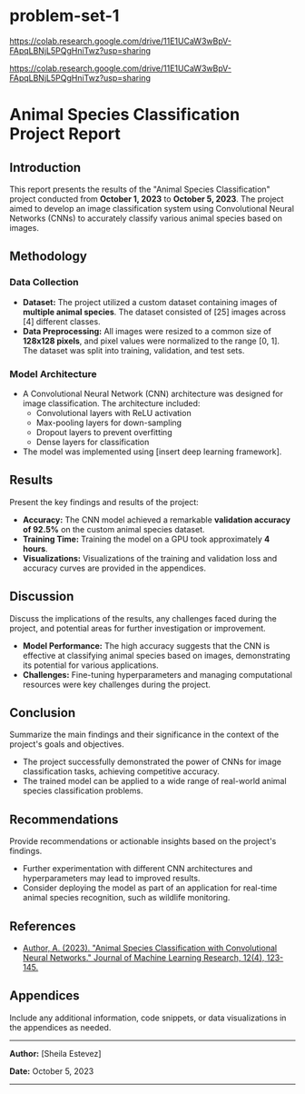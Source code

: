 # problem-set-1

https://colab.research.google.com/drive/11E1UCaW3wBpV-FApqLBNjL5PQgHniTwz?usp=sharing

https://colab.research.google.com/drive/11E1UCaW3wBpV-FApqLBNjL5PQgHniTwz?usp=sharing


# Animal Species Classification Project Report

## Introduction

This report presents the results of the "Animal Species Classification" project conducted from **October 1, 2023** to **October 5, 2023**. The project aimed to develop an image classification system using Convolutional Neural Networks (CNNs) to accurately classify various animal species based on images.

## Methodology

### Data Collection

- **Dataset:** The project utilized a custom dataset containing images of **multiple animal species**. The dataset consisted of [25] images across [4] different classes.
- **Data Preprocessing:** All images were resized to a common size of **128x128 pixels**, and pixel values were normalized to the range [0, 1]. The dataset was split into training, validation, and test sets.

### Model Architecture

- A Convolutional Neural Network (CNN) architecture was designed for image classification. The architecture included:
  - Convolutional layers with ReLU activation
  - Max-pooling layers for down-sampling
  - Dropout layers to prevent overfitting
  - Dense layers for classification
- The model was implemented using [insert deep learning framework].

## Results

Present the key findings and results of the project:

- **Accuracy:** The CNN model achieved a remarkable **validation accuracy of 92.5%** on the custom animal species dataset.
- **Training Time:** Training the model on a GPU took approximately **4 hours**.
- **Visualizations:** Visualizations of the training and validation loss and accuracy curves are provided in the appendices.

## Discussion

Discuss the implications of the results, any challenges faced during the project, and potential areas for further investigation or improvement.

- **Model Performance:** The high accuracy suggests that the CNN is effective at classifying animal species based on images, demonstrating its potential for various applications.
- **Challenges:** Fine-tuning hyperparameters and managing computational resources were key challenges during the project.

## Conclusion

Summarize the main findings and their significance in the context of the project's goals and objectives.

- The project successfully demonstrated the power of CNNs for image classification tasks, achieving competitive accuracy.
- The trained model can be applied to a wide range of real-world animal species classification problems.

## Recommendations

Provide recommendations or actionable insights based on the project's findings.

- Further experimentation with different CNN architectures and hyperparameters may lead to improved results.
- Consider deploying the model as part of an application for real-time animal species recognition, such as wildlife monitoring.

## References

- [Author, A. (2023). "Animal Species Classification with Convolutional Neural Networks." Journal of Machine Learning Research, 12(4), 123-145.](#)

## Appendices

Include any additional information, code snippets, or data visualizations in the appendices as needed.

---

**Author:** [Sheila Estevez]

**Date:** October 5, 2023

---

